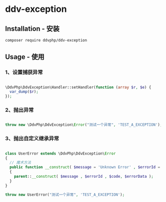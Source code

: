 ddv-exception
===================

Installation - 安装
------------

```bash
composer require ddvphp/ddv-exception
```

Usage - 使用
-----

### 1、设置捕获异常

```php

\DdvPhp\DdvException\Handler::setHandler(function (array $r, $e) {
  var_dump($r);  
});


```

### 2、抛出异常

```php

throw new \DdvPhp\DdvException\Error("测试一个异常", 'TEST_A_EXCEPTION');

```

### 3、抛出自定义继承异常

```php

class UserError extends \DdvPhp\DdvException\Error
{
  // 魔术方法
  public function __construct( $message = 'Unknown Error' , $errorId = 'UNKNOWN_ERROR' , $code = '400', $errorData = array() )
  {
    parent::__construct( $message , $errorId , $code, $errorData );
  }
}

throw new UserError("测试一个异常", 'TEST_A_EXCEPTION');

```
